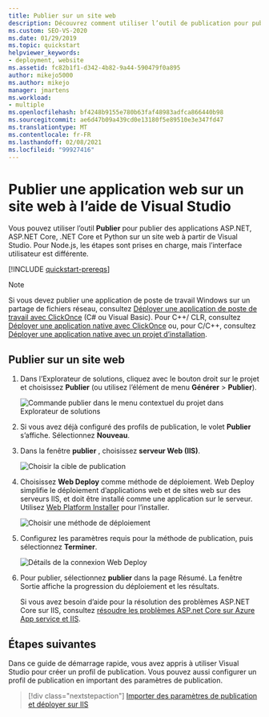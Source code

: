 ```yaml
---
title: Publier sur un site web
description: Découvrez comment utiliser l’outil de publication pour publier des applications ASP.NET, ASP.NET Core, .NET Core et Python sur un site Web à partir de Visual Studio.
ms.custom: SEO-VS-2020
ms.date: 01/29/2019
ms.topic: quickstart
helpviewer_keywords:
- deployment, website
ms.assetid: fc82b1f1-d342-4b82-9a44-590479f0a895
author: mikejo5000
ms.author: mikejo
manager: jmartens
ms.workload:
- multiple
ms.openlocfilehash: bf4248b9155e780b63faf48983adfca866440b98
ms.sourcegitcommit: ae6d47b09a439cd0e13180f5e89510e3e347fd47
ms.translationtype: MT
ms.contentlocale: fr-FR
ms.lasthandoff: 02/08/2021
ms.locfileid: "99927416"
---
```

# <a name="publish-a-web-app-to-a-web-site-using-visual-studio"></a>Publier une application web sur un site web à l’aide de Visual Studio

Vous pouvez utiliser l’outil **Publier** pour publier des applications ASP.NET, ASP.NET Core, .NET Core et Python sur un site web à partir de Visual Studio. Pour Node.js, les étapes sont prises en charge, mais l’interface utilisateur est différente.

[!INCLUDE [quickstart-prereqs](includes/quickstart-prereqs.md)]

> [!NOTE]
> Si vous devez publier une application de poste de travail Windows sur un partage de fichiers réseau, consultez [Déployer une application de poste de travail avec ClickOnce](how-to-publish-a-clickonce-application-using-the-publish-wizard.md) (C# ou Visual Basic). Pour C++/ CLR, consultez [Déployer une application native avec ClickOnce](/cpp/windows/clickonce-deployment-for-visual-cpp-applications) ou, pour C/C++, consultez [Déployer une application native avec un projet d’installation](/cpp/windows/walkthrough-deploying-a-visual-cpp-application-by-using-a-setup-project).

## <a name="publish-to-a-web-site"></a>Publier sur un site web

1. Dans l’Explorateur de solutions, cliquez avec le bouton droit sur le projet et choisissez **Publier** (ou utilisez l’élément de menu **Générer** > **Publier**).

    ![Commande publier dans le menu contextuel du projet dans Explorateur de solutions](../deployment/media/quickstart-publish.png "Choisir Publier")

1. Si vous avez déjà configuré des profils de publication, le volet **Publier** s’affiche. Sélectionnez **Nouveau**.

1. Dans la fenêtre **publier** , choisissez **serveur Web (IIS)**.

    ![Choisir la cible de publication](../deployment/media/quickstart-publish-iis.png "Choisissez IIS, FTP, etc.")

1. Choisissez **Web Deploy** comme méthode de déploiement. Web Deploy simplifie le déploiement d’applications web et de sites web sur des serveurs IIS, et doit être installé comme une application sur le serveur. Utilisez [Web Platform Installer](https://www.microsoft.com/web/downloads/platform.aspx) pour l’installer.

    ![Choisir une méthode de déploiement](../deployment/media/quickstart-publish-iis-web-deploy.png "Choisissez IIS, FTP, etc.")

1. Configurez les paramètres requis pour la méthode de publication, puis sélectionnez **Terminer**. 

    ![Détails de la connexion Web Deploy](../deployment/media/quickstart-publish-iis-web-deploy-connection-details.png)

1. Pour publier, sélectionnez **publier** dans la page Résumé. La fenêtre Sortie affiche la progression du déploiement et les résultats.

   Si vous avez besoin d’aide pour la résolution des problèmes ASP.NET Core sur IIS, consultez [résoudre les problèmes ASP.net Core sur Azure App service et IIS](/aspnet/core/test/troubleshoot-azure-iis).

## <a name="next-steps"></a>Étapes suivantes

Dans ce guide de démarrage rapide, vous avez appris à utiliser Visual Studio pour créer un profil de publication. Vous pouvez aussi configurer un profil de publication en important des paramètres de publication.

> [!div class="nextstepaction"]
> [Importer des paramètres de publication et déployer sur IIS](tutorial-import-publish-settings-iis.md)

